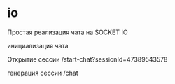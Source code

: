 # io
Простая реализация чата на SOCKET IO


инициализация чата
<script src="domain/socket.io/socket.io.js"></script>


Открытие сессии
/start-chat?sessionId=47389543578

генерация сессии
/chat